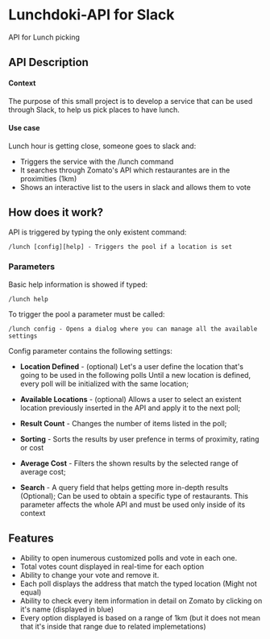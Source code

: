 # Lunchdoki-API for Slack
API for Lunch picking

## API Description
#### Context
The purpose of this small project is to develop a service that can be used through Slack, to help us pick places to have lunch.

#### Use case
Lunch hour is getting close, someone goes to slack and:

- Triggers the service with the /lunch command
- It searches through Zomato's API which restaurantes are in the proximities (1km)
- Shows an interactive list to the users in slack and allows them to vote 
 
## How does it work?

API is triggered by typing the only existent command:

`/lunch [config][help] - Triggers the pool if a location is set`

### Parameters

Basic help information is showed if typed:

`/lunch help`

To trigger the pool a parameter must be called:

`/lunch config - Opens a dialog where you can manage all the available settings`

Config parameter contains the following settings:

- **Location Defined** - (optional) Let's a user define the location that's going to be used in the following polls
Until a new location is defined, every poll will be initialized with the same location;

- **Available Locations** - (optional) Allows a user to select an existent location previously inserted in the API and apply 
it to the next poll;

- **Result Count** - Changes the number of items listed in the poll;

- **Sorting** - Sorts the results by user prefence in terms of proximity, rating or cost

- **Average Cost** - Filters the shown results by the selected range of average cost;

- **Search** - A query field that helps getting more in-depth results (Optional); Can be used to obtain a specific type of restaurants. This parameter affects the whole API and must be used only inside of its context

## Features

- Ability to open inumerous customized polls and vote in each one.
- Total votes count displayed in real-time for each option
- Ability to change your vote and remove it.
- Each poll displays the address that match the typed location (Might not equal)
- Ability to check every item information in detail on Zomato by clicking on it's name (displayed in blue)
- Every option displayed is based on a range of 1km (but it does not mean that it's inside that range due to 
related implemetations)